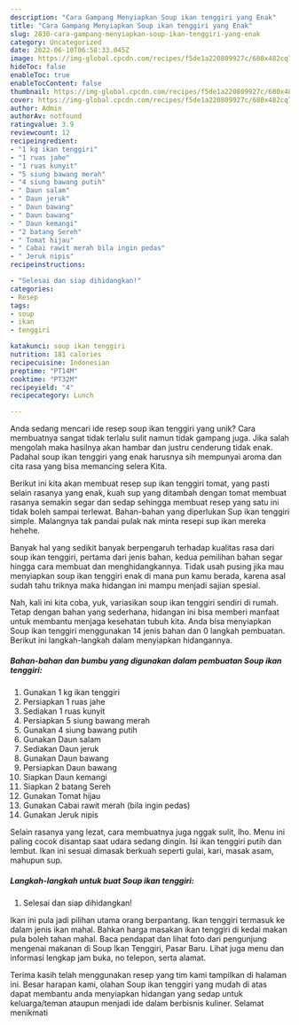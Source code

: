 ```yaml
---
description: "Cara Gampang Menyiapkan Soup ikan tenggiri yang Enak"
title: "Cara Gampang Menyiapkan Soup ikan tenggiri yang Enak"
slug: 2830-cara-gampang-menyiapkan-soup-ikan-tenggiri-yang-enak
category: Uncategorized
date: 2022-06-10T06:58:33.045Z
image: https://img-global.cpcdn.com/recipes/f5de1a220809927c/680x482cq70/soup-ikan-tenggiri-foto-resep-utama.jpg
hideToc: false
enableToc: true
enableTocContent: false
thumbnail: https://img-global.cpcdn.com/recipes/f5de1a220809927c/680x482cq70/soup-ikan-tenggiri-foto-resep-utama.jpg
cover: https://img-global.cpcdn.com/recipes/f5de1a220809927c/680x482cq70/soup-ikan-tenggiri-foto-resep-utama.jpg
author: Admin
authorAv: notfound
ratingvalue: 3.9
reviewcount: 12
recipeingredient:
- "1 kg ikan tenggiri"
- "1 ruas jahe"
- "1 ruas kunyit"
- "5 siung bawang merah"
- "4 siung bawang putih"
- " Daun salam"
- " Daun jeruk"
- " Daun bawang"
- " Daun bawang"
- " Daun kemangi"
- "2 batang Sereh"
- " Tomat hijau"
- " Cabai rawit merah bila ingin pedas"
- " Jeruk nipis"
recipeinstructions:

- "Selesai dan siap dihidangkan!"
categories:
- Resep
tags:
- soup
- ikan
- tenggiri

katakunci: soup ikan tenggiri 
nutrition: 181 calories
recipecuisine: Indonesian
preptime: "PT14M"
cooktime: "PT32M"
recipeyield: "4"
recipecategory: Lunch

---
```





Anda sedang mencari ide resep soup ikan tenggiri yang unik? Cara membuatnya sangat tidak terlalu sulit namun tidak gampang juga. Jika salah mengolah maka hasilnya akan hambar dan justru cenderung tidak enak. Padahal soup ikan tenggiri yang enak harusnya sih mempunyai aroma dan cita rasa yang bisa memancing selera Kita.





Berikut ini kita akan membuat resep sup ikan tenggiri tomat, yang pasti selain rasanya yang enak, kuah sup yang ditambah dengan tomat membuat rasanya semakin segar dan sedap sehingga membuat resep yang satu ini tidak boleh sampai terlewat. Bahan-bahan yang diperlukan Sup ikan tenggiri simple. Malangnya tak pandai pulak nak minta resepi sup ikan mereka hehehe.

Banyak hal yang sedikit banyak berpengaruh terhadap kualitas rasa dari soup ikan tenggiri, pertama dari jenis bahan, kedua pemilihan bahan segar hingga cara membuat dan menghidangkannya. Tidak usah pusing jika mau menyiapkan soup ikan tenggiri enak di mana pun kamu berada, karena asal sudah tahu triknya maka hidangan ini mampu menjadi sajian spesial.






Nah, kali ini kita coba, yuk, variasikan soup ikan tenggiri sendiri di rumah. Tetap dengan bahan yang sederhana, hidangan ini bisa memberi manfaat untuk membantu menjaga kesehatan tubuh kita. Anda bisa menyiapkan Soup ikan tenggiri menggunakan 14 jenis bahan dan 0 langkah pembuatan. Berikut ini langkah-langkah dalam menyiapkan hidangannya.

<!--inarticleads1-->

##### Bahan-bahan dan bumbu yang digunakan dalam pembuatan Soup ikan tenggiri:

1. Gunakan 1 kg ikan tenggiri
1. Persiapkan 1 ruas jahe
1. Sediakan 1 ruas kunyit
1. Persiapkan 5 siung bawang merah
1. Gunakan 4 siung bawang putih
1. Gunakan  Daun salam
1. Sediakan  Daun jeruk
1. Gunakan  Daun bawang
1. Persiapkan  Daun bawang
1. Siapkan  Daun kemangi
1. Siapkan 2 batang Sereh
1. Gunakan  Tomat hijau
1. Gunakan  Cabai rawit merah (bila ingin pedas)
1. Gunakan  Jeruk nipis


Selain rasanya yang lezat, cara membuatnya juga nggak sulit, lho. Menu ini paling cocok disantap saat udara sedang dingin. Isi ikan tenggiri putih dan lembut. Ikan ini sesuai dimasak berkuah seperti gulai, kari, masak asam, mahupun sup. 

<!--inarticleads2-->

##### Langkah-langkah untuk buat Soup ikan tenggiri:


1. Selesai dan siap dihidangkan!

Ikan ini pula jadi pilihan utama orang berpantang. Ikan tenggiri termasuk ke dalam jenis ikan mahal. Bahkan harga masakan ikan tenggiri di kedai makan pula boleh tahan mahal. Baca pendapat dan lihat foto dari pengunjung mengenai makanan di Soup Ikan Tenggiri, Pasar Baru. Lihat juga menu dan informasi lengkap jam buka, no telepon, serta alamat. 

Terima kasih telah menggunakan resep yang tim kami tampilkan di halaman ini. Besar harapan kami, olahan Soup ikan tenggiri yang mudah di atas dapat membantu anda menyiapkan hidangan yang sedap untuk keluarga/teman ataupun menjadi ide dalam berbisnis kuliner. Selamat menikmati
